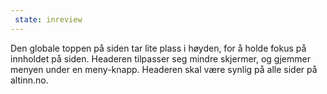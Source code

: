 ```yaml
---
 state: inreview
---
```

Den globale toppen på siden tar lite plass i høyden, for å holde fokus på innholdet på siden. Headeren tilpasser seg mindre skjermer, og gjemmer menyen under en meny-knapp. Headeren skal være synlig på alle sider på altinn.no.
